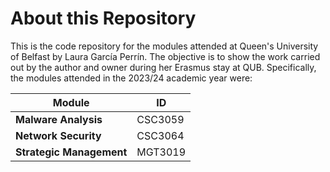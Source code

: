 # About this Repository

This is the code repository for the modules attended at Queen's University of Belfast by Laura García Perrín. The objective is to show the work carried out by the author 
and owner during her Erasmus stay at QUB. Specifically, the modules attended in the 2023/24 academic year were:

| Module                        | ID                            |
|-------------------------------|-------------------------------|
| **Malware Analysis**          | CSC3059                       |
| **Network Security**          | CSC3064                       |
| **Strategic Management**      | MGT3019                       |
